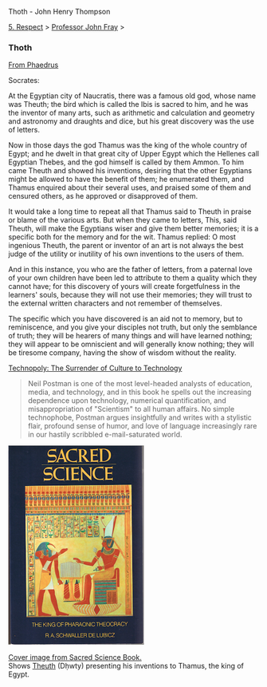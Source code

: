 Thoth - John Henry Thompson

[5\. Respect](../../heros.md)‎ > ‎[Professor John Fray](../professor-john-fray.md)‎ > ‎

### Thoth

[From Phaedrus](http://classics.mit.edu/Plato/phaedrus.html)

Socrates:

At the Egyptian city of Naucratis, there was a famous old god, whose name was Theuth; the bird which is called the Ibis is sacred to him, and he was the inventor of many arts, such as arithmetic and calculation and geometry and astronomy and draughts and dice, but his great discovery was the use of letters.

Now in those days the god Thamus was the king of the whole country of Egypt; and he dwelt in that great city of Upper Egypt which the Hellenes call Egyptian Thebes, and the god himself is called by them Ammon. To him came Theuth and showed his inventions, desiring that the other Egyptians might be allowed to have the benefit of them; he enumerated them, and Thamus enquired about their several uses, and praised some of them and censured others, as he approved or disapproved of them.

It would take a long time to repeat all that Thamus said to Theuth in praise or blame of the various arts. But when they came to letters, This, said Theuth, will make the Egyptians wiser and give them better memories; it is a specific both for the memory and for the wit. Thamus replied: O most ingenious Theuth, the parent or inventor of an art is not always the best judge of the utility or inutility of his own inventions to the users of them.

And in this instance, you who are the father of letters, from a paternal love of your own children have been led to attribute to them a quality which they cannot have; for this discovery of yours will create forgetfulness in the learners' souls, because they will not use their memories; they will trust to the external written characters and not remember of themselves.

The specific which you have discovered is an aid not to memory, but to reminiscence, and you give your disciples not truth, but only the semblance of truth; they will be hearers of many things and will have learned nothing; they will appear to be omniscient and will generally know nothing; they will be tiresome company, having the show of wisdom without the reality.

[Technopoly: The Surrender of Culture to Technology](https://www.amazon.com/Technopoly-Surrender-Technology-Neil-Postman/dp/0679745408)

> Neil Postman is one of the most level-headed analysts of education, media, and technology, and in this book he spells out the increasing dependence upon technology, numerical quantification, and misappropriation of "Scientism" to all human affairs. No simple technophobe, Postman argues insightfully and writes with a stylistic flair, profound sense of humor, and love of language increasingly rare in our hastily scribbled e-mail-saturated world.

[![](../../_/rsrc/1335244286636/heros/professor-john-fray/thoth/sacret-science-height=400&width=272.png)](http://www.johnhenrythompson.com/heros/professor-john-fray/thoth/sacret-science.png?attredirects=0)

[Cover image from Sacred Science Book.](http://www.amazon.com/Sacred-Science-King-Pharaonic-Theocracy/dp/0892812222)  
Shows [Theuth](http://en.wikipedia.org/wiki/Thoth) (Dḥwty) presenting his inventions to Thamus, the king of Egypt.
